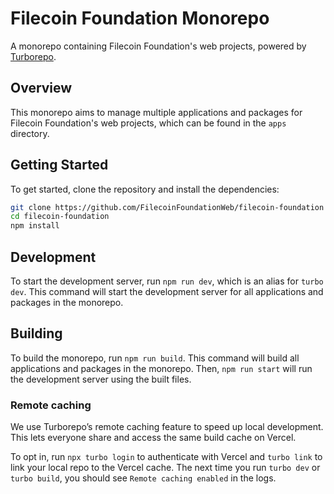# Filecoin Foundation Monorepo

A monorepo containing Filecoin Foundation's web projects, powered by [Turborepo](https://turbo.build/repo/docs).

## Overview

This monorepo aims to manage multiple applications and packages for Filecoin Foundation's web projects, which can be found in the `apps` directory.

## Getting Started

To get started, clone the repository and install the dependencies:

```bash
git clone https://github.com/FilecoinFoundationWeb/filecoin-foundation
cd filecoin-foundation
npm install
```

## Development

To start the development server, run `npm run dev`, which is an alias for `turbo dev`. This command will start the development server for all applications and packages in the monorepo.

## Building

To build the monorepo, run `npm run build`. This command will build all applications and packages in the monorepo. Then, `npm run start` will run the development server using the built files.

### Remote caching

We use Turborepo’s remote caching feature to speed up local development. This lets everyone share and access the same build cache on Vercel.

To opt in, run `npx turbo login` to authenticate with Vercel and `turbo link` to link your local repo to the Vercel cache. The next time you run `turbo dev` or `turbo build`, you should see `Remote caching enabled` in the logs.
